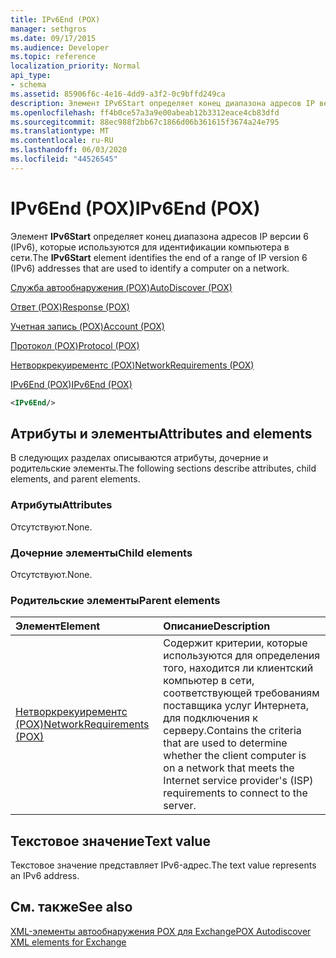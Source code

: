 ```yaml
---
title: IPv6End (POX)
manager: sethgros
ms.date: 09/17/2015
ms.audience: Developer
ms.topic: reference
localization_priority: Normal
api_type:
- schema
ms.assetid: 85906f6c-4e16-4dd9-a3f2-0c9bffd249ca
description: Элемент IPv6Start определяет конец диапазона адресов IP версии 6 (IPv6), которые используются для идентификации компьютера в сети.
ms.openlocfilehash: ff4b0ce57a3a9e00abeab12b3312eace4cb83dfd
ms.sourcegitcommit: 88ec988f2bb67c1866d06b361615f3674a24e795
ms.translationtype: MT
ms.contentlocale: ru-RU
ms.lasthandoff: 06/03/2020
ms.locfileid: "44526545"
---
```

# <a name="ipv6end-pox"></a><span data-ttu-id="42068-103">IPv6End (POX)</span><span class="sxs-lookup"><span data-stu-id="42068-103">IPv6End (POX)</span></span>

<span data-ttu-id="42068-104">Элемент **IPv6Start** определяет конец диапазона адресов IP версии 6 (IPv6), которые используются для идентификации компьютера в сети.</span><span class="sxs-lookup"><span data-stu-id="42068-104">The **IPv6Start** element identifies the end of a range of IP version 6 (IPv6) addresses that are used to identify a computer on a network.</span></span> 
  
[<span data-ttu-id="42068-105">Служба автообнаружения (POX)</span><span class="sxs-lookup"><span data-stu-id="42068-105">AutoDiscover (POX)</span></span>](autodiscover-pox.md)
  
[<span data-ttu-id="42068-106">Ответ (POX)</span><span class="sxs-lookup"><span data-stu-id="42068-106">Response (POX)</span></span>](response-pox.md)
  
[<span data-ttu-id="42068-107">Учетная запись (POX)</span><span class="sxs-lookup"><span data-stu-id="42068-107">Account (POX)</span></span>](account-pox.md)
  
[<span data-ttu-id="42068-108">Протокол (POX)</span><span class="sxs-lookup"><span data-stu-id="42068-108">Protocol (POX)</span></span>](protocol-pox.md)
  
[<span data-ttu-id="42068-109">Нетворкрекуирементс (POX)</span><span class="sxs-lookup"><span data-stu-id="42068-109">NetworkRequirements (POX)</span></span>](networkrequirements-pox.md)
  
[<span data-ttu-id="42068-110">IPv6End (POX)</span><span class="sxs-lookup"><span data-stu-id="42068-110">IPv6End (POX)</span></span>](ipv6end-pox.md)
  
```xml
<IPv6End/>
```

## <a name="attributes-and-elements"></a><span data-ttu-id="42068-111">Атрибуты и элементы</span><span class="sxs-lookup"><span data-stu-id="42068-111">Attributes and elements</span></span>

<span data-ttu-id="42068-112">В следующих разделах описываются атрибуты, дочерние и родительские элементы.</span><span class="sxs-lookup"><span data-stu-id="42068-112">The following sections describe attributes, child elements, and parent elements.</span></span>
  
### <a name="attributes"></a><span data-ttu-id="42068-113">Атрибуты</span><span class="sxs-lookup"><span data-stu-id="42068-113">Attributes</span></span>

<span data-ttu-id="42068-114">Отсутствуют.</span><span class="sxs-lookup"><span data-stu-id="42068-114">None.</span></span>
  
### <a name="child-elements"></a><span data-ttu-id="42068-115">Дочерние элементы</span><span class="sxs-lookup"><span data-stu-id="42068-115">Child elements</span></span>

<span data-ttu-id="42068-116">Отсутствуют.</span><span class="sxs-lookup"><span data-stu-id="42068-116">None.</span></span>
  
### <a name="parent-elements"></a><span data-ttu-id="42068-117">Родительские элементы</span><span class="sxs-lookup"><span data-stu-id="42068-117">Parent elements</span></span>

|<span data-ttu-id="42068-118">**Элемент**</span><span class="sxs-lookup"><span data-stu-id="42068-118">**Element**</span></span>|<span data-ttu-id="42068-119">**Описание**</span><span class="sxs-lookup"><span data-stu-id="42068-119">**Description**</span></span>|
|:-----|:-----|
|[<span data-ttu-id="42068-120">Нетворкрекуирементс (POX)</span><span class="sxs-lookup"><span data-stu-id="42068-120">NetworkRequirements (POX)</span></span>](networkrequirements-pox.md) <br/> |<span data-ttu-id="42068-121">Содержит критерии, которые используются для определения того, находится ли клиентский компьютер в сети, соответствующей требованиям поставщика услуг Интернета, для подключения к серверу.</span><span class="sxs-lookup"><span data-stu-id="42068-121">Contains the criteria that are used to determine whether the client computer is on a network that meets the Internet service provider's (ISP) requirements to connect to the server.</span></span>  <br/> |
   
## <a name="text-value"></a><span data-ttu-id="42068-122">Текстовое значение</span><span class="sxs-lookup"><span data-stu-id="42068-122">Text value</span></span>

<span data-ttu-id="42068-123">Текстовое значение представляет IPv6-адрес.</span><span class="sxs-lookup"><span data-stu-id="42068-123">The text value represents an IPv6 address.</span></span>
  
## <a name="see-also"></a><span data-ttu-id="42068-124">См. также</span><span class="sxs-lookup"><span data-stu-id="42068-124">See also</span></span>



[<span data-ttu-id="42068-125">XML-элементы автообнаружения POX для Exchange</span><span class="sxs-lookup"><span data-stu-id="42068-125">POX Autodiscover XML elements for Exchange</span></span>](pox-autodiscover-xml-elements-for-exchange.md)


